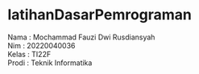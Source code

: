 # latihanDasarPemrograman
Nama : Mochammad Fauzi Dwi Rusdiansyah <br/>
Nim : 20220040036 <br/>
Kelas : TI22F <br/>
Prodi : Teknik Informatika
